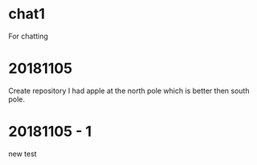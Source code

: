 # chat1
For chatting 
# 20181105
  Create repository
  I had apple at the north pole which is better then south pole.
# 20181105 - 1
  new test
